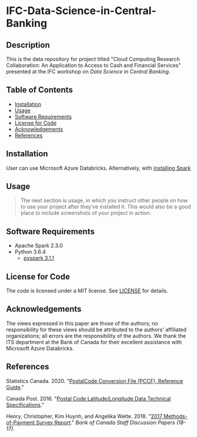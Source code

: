 # IFC-Data-Science-in-Central-Banking

## Description
This is the data repository for project titled "Cloud Computing Research Collaboration: An Application to Access to Cash and Financial Services" presented at the IFC workshop on *Data Science in Central Banking*.

## Table of Contents
- [Installation](#Installation)
- [Usage](#Usage)
- [Software Requirements](#Software-Requirements)
- [License for Code](#License-for-Code)
- [Acknowledgements](#Acknowledgements)
- [References](#References)

## Installation
User can use Microsoft Azure Databricks.
Alternatively, with [installing Spark](spark_installation) 

## Usage
> The next section is usage, in which you instruct other people on how to use your project after they’ve installed it. This would also be a good place to include screenshots of your project in action.

## Software Requirements
- Apache Spark 2.3.0
- Python 3.6.4
  - [pyspark 3.1.1](https://spark.apache.org/docs/latest/api/python/) 

## License for Code
The code is licensed under a MIT license. See [LICENSE](LICENSE) for details.

## Acknowledgements
The views expressed in this paper are those of the authors; no responsibility for these views should be attributed to the authors' affiliated organizations; all errors are the responsibility of the authors. We thank the ITS department at the Bank of Canada for their excellent assistance with Microsoft Azure Databricks. 

## References
Statistics Canada. 2020. "[PostalCode Conversion File (PCCF), Reference Guide](https://www.canadapost-postescanada.ca/cpc/doc/en/marketing/postal-code-conversion-file-reference-guide.pdf)."

Canada Post. 2016. "[Postal Code Latitude/Longitude Data Technical Specifications](https://www.canadapost-postescanada.ca/cpo/mc/assets/pdf/business/pc_latLong_specs_en.pdf)."

Henry, Christopher, Kim Huynh, and Angelika Welte. 2018. "[2017 Methods-of-Payment Survey Report](https://www.bankofcanada.ca/2018/12/staff-discussion-paper-2018-17/)." *Bank of Canada Staff Discussion Papers (18-17)*.
